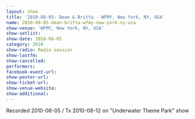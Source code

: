 ```yaml
---
layout: show
title: '2010-08-05: Dean & Britta - WFMY, New York, NY, USA'
name: 2010-08-05-dean-britta-wfmy-new-york-ny-usa
show-venue: 'WFMY, New York, NY, USA'
show-setlist: 
show-date: 2010-08-05
category: 2010
show-radio: Radio session
show-lastfm: 
show-cancelled: 
performers: 
facebook-event-url: 
show-poster-url: 
show-ticket-url: 
show-venue-website: 
show-additional: 
---
```


Recorded 2010-08-05 / Tx 2010-08-12 on "Underwater Theme Park" show